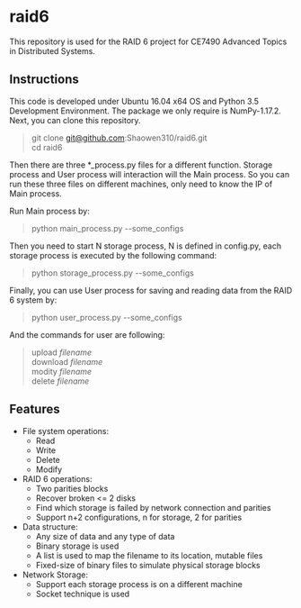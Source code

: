 # raid6
This repository is used for the RAID 6 project for CE7490 Advanced Topics in Distributed Systems.

## Instructions
This code is developed under Ubuntu 16.04 x64 OS and Python 3.5 Development Environment. The package we only require is NumPy-1.17.2. Next, you can clone this
repository.
> git clone git@github.com:Shaowen310/raid6.git \
> cd raid6

Then there are three *_process.py files for a different function. Storage process and User process will interaction will the Main process. So you can run these three
files on different machines, only need to know the IP of Main process.

Run Main process by:
> python main_process.py --some_configs
>
Then you need to start N storage process, N is defined in config.py, each storage process is executed by the following command:
> python storage_process.py --some_configs

Finally, you can use User process for saving and reading data from the RAID 6 system by:
> python user_process.py --some_configs

And the commands for user are following:
>upload _filename_ \
>download _filename_ \
>modity _filename_ \
>delete _filename_

## Features
- File system operations:
    - Read
    - Write
    - Delete
    - Modify
- RAID 6 operations:
    - Two parities blocks
    - Recover broken <= 2 disks
    - Find which storage is failed by network connection and parities
    - Support n+2 configurations, n for storage, 2 for parities
-  Data structure:
    - Any size of data and any type of data
    - Binary storage is used
    - A list is used to map the filename to its location, mutable files
    - Fixed-size of binary files to simulate physical storage blocks
- Network Storage:
    - Support each storage process is on a different machine
    - Socket technique is used